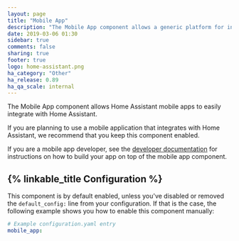 ```yaml
---
layout: page
title: "Mobile App"
description: "The Mobile App component allows a generic platform for integrating with mobile apps."
date: 2019-03-06 01:30
sidebar: true
comments: false
sharing: true
footer: true
logo: home-assistant.png
ha_category: "Other"
ha_release: 0.89
ha_qa_scale: internal
---
```


The Mobile App component allows Home Assistant mobile apps to easily integrate with Home Assistant.

If you are planning to use a mobile application that integrates with Home Assistant, we recommend that you keep this component enabled.

If you are a mobile app developer, see the [developer documentation](https://developers.home-assistant.io/docs/en/app_integration_index.html) for instructions on how to build your app on top of the mobile app component.

## {% linkable_title Configuration %}

This component is by default enabled, unless you've disabled or removed the `default_config:` line from your configuration.
If that is the case, the following example shows you how to enable this component manually:

```yaml
# Example configuration.yaml entry
mobile_app:
```
